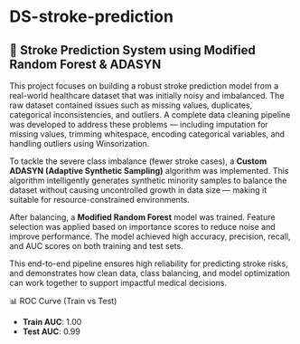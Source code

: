 # DS-stroke-prediction
## 🧠 Stroke Prediction System using Modified Random Forest & ADASYN

This project focuses on building a robust stroke prediction model from a real-world healthcare dataset that was initially noisy and imbalanced. The raw dataset contained issues such as missing values, duplicates, categorical inconsistencies, and outliers. A complete data cleaning pipeline was developed to address these problems — including imputation for missing values, trimming whitespace, encoding categorical variables, and handling outliers using Winsorization.

To tackle the severe class imbalance (fewer stroke cases), a **Custom ADASYN (Adaptive Synthetic Sampling)** algorithm was implemented. This algorithm intelligently generates synthetic minority samples to balance the dataset without causing uncontrolled growth in data size — making it suitable for resource-constrained environments.

After balancing, a **Modified Random Forest** model was trained. Feature selection was applied based on importance scores to reduce noise and improve performance. The model achieved high accuracy, precision, recall, and AUC scores on both training and test sets.

This end-to-end pipeline ensures high reliability for predicting stroke risks, and demonstrates how clean data, class balancing, and model optimization can work together to support impactful medical decisions.

📊 ROC Curve (Train vs Test)

- **Train AUC**: 1.00  
- **Test AUC**: 0.99
